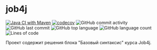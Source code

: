 # job4j

[![Java CI with Maven](https://github.com/aswsx/job4j_elementary/actions/workflows/maven.yml/badge.svg)](https://github.com/aswsx/job4j_elementary/actions/workflows/maven.yml)
[![codecov](https://codecov.io/gh/aswsx/job4j_elementary/branch/master/graph/badge.svg?token=4G3KRY1F7Y)](https://codecov.io/gh/aswsx/job4j_elementary)
![GitHub commit activity](https://img.shields.io/github/commit-activity/w/aswsx/job4j_elementary)
![GitHub last commit](https://img.shields.io/github/last-commit/aswsx/job4j_elementary)
![GitHub top language](https://img.shields.io/github/languages/top/aswsx/job4j_elementary)
![GitHub language count](https://img.shields.io/github/languages/count/aswsx/job4j_elementary)
![Lines of code](https://img.shields.io/tokei/lines/github/aswsx/job4j_elementary)

 Проект содержит решения блока "Базовый синтаксис" курса Job4j.